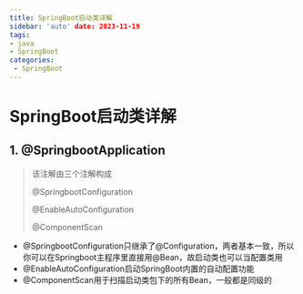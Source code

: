 ```yaml
---
title: SpringBoot启动类详解
sidebar: 'auto' date: 2023-11-19
tags:
- java 
- SpringBoot
categories: 
 - SpringBoot
---
```

# SpringBoot启动类详解

## 1. @SpringbootApplication

> 该注解由三个注解构成
>
> @SpringbootConfiguration
>
> @EnableAutoConfiguration
>
> @ComponentScan

+ @SpringbootConfiguration只继承了@Configuration，两者基本一致，所以你可以在Springboot主程序里直接用@Bean，故启动类也可以当配置类用
+ @EnableAutoConfiguration启动SpringBoot内置的自动配置功能
+ @ComponentScan用于扫描启动类包下的所有Bean，一般都是同级的